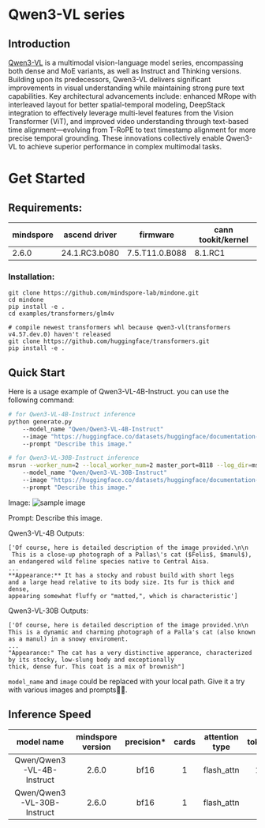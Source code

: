 # Qwen3-VL series

## Introduction
[Qwen3-VL](https://huggingface.co/papers/2502.13923) is a multimodal vision-language model series, encompassing both dense and MoE variants, as well as Instruct and Thinking versions. Building upon its predecessors, Qwen3-VL delivers significant improvements in visual understanding while maintaining strong pure text capabilities. Key architectural advancements include: enhanced MRope with interleaved layout for better spatial-temporal modeling, DeepStack integration to effectively leverage multi-level features from the Vision Transformer (ViT), and improved video understanding through text-based time alignment—evolving from T-RoPE to text timestamp alignment for more precise temporal grounding. These innovations collectively enable Qwen3-VL to achieve superior performance in complex multimodal tasks.

# Get Started

## Requirements:
| mindspore | 	ascend driver | firmware       | cann tookit/kernel |
|-----------|----------------|----------------|--------------------|
| 2.6.0     | 24.1.RC3.b080  | 7.5.T11.0.B088 | 8.1.RC1            |

### Installation:
```
git clone https://github.com/mindspore-lab/mindone.git
cd mindone
pip install -e .
cd examples/transformers/glm4v

# compile newest transformers whl because qwen3-vl(transformers v4.57.dev.0) haven't released
git clone https://github.com/huggingface/transformers.git
pip install -e .
```

## Quick Start

Here is a usage example of Qwen3-VL-4B-Instruct. you can use the following command:

```bash
# for Qwen3-VL-4B-Instruct inference
python generate.py
    --model_name "Qwen/Qwen3-VL-4B-Instruct"
    --image "https://huggingface.co/datasets/huggingface/documentation-images/resolve/main/pipeline-cat-chonk.jpeg"
    --prompt "Describe this image."
```

```bash
# for Qwen3-VL-30B-Instruct inference
msrun --worker_num=2 --local_worker_num=2 master_port=8118 --log_dir=msrun_log --join=True --cluster_time_out=300 generate.py
    --model_name "Qwen/Qwen3-VL-30B-Instruct"
    --image "https://huggingface.co/datasets/huggingface/documentation-images/resolve/main/pipeline-cat-chonk.jpeg"
    --prompt "Describe this image."
```

Image:
![sample image](https://huggingface.co/datasets/huggingface/documentation-images/resolve/main/pipeline-cat-chonk.jpeg)

Prompt: Describe this image.

Qwen3-VL-4B Outputs:
```
['Of course, here is detailed description of the image provided.\n\n
 This is a close-up photograph of a Pallas\'s cat ($Felis$, $manul$),
an endangered wild feline species native to Central Aisa.
...
**Appearance:** It has a stocky and robust build with short legs
and a large head relative to its body size. Its fur is thick and dense,
appearing somewhat fluffy or "matted,", which is characteristic']
```

Qwen3-VL-30B Outputs:
```
['Of course, here is detailed description of the image provided.\n\n
This is a dynamic and charming photograph of a Palla's cat (also known as a manul) in a snowy enviroment.
...
"Appearance:" The cat has a very distinctive apperance, characterized by its stocky, low-slung body and exceptionally
thick, dense fur. This coat is a mix of brownish"]
```

`model_name` and `image` could be replaced with your local path. Give it a try with various images and prompts🤗🤗.

## Inference Speed
|        model name	         | mindspore version | precision* | cards | attention type | 	tokens/s	 |
|:--------------------------:|:-----------------:|:----------:|:---:  |:--------------:|:----------:|
| Qwen/Qwen3-VL-4B-Instruct  |       2.6.0       |    bf16     | 1 |   flash_attn   |    1.35    |
| Qwen/Qwen3-VL-30B-Instruct |       2.6.0       |    bf16    | 1 |   flash_attn   |    0.5     |
